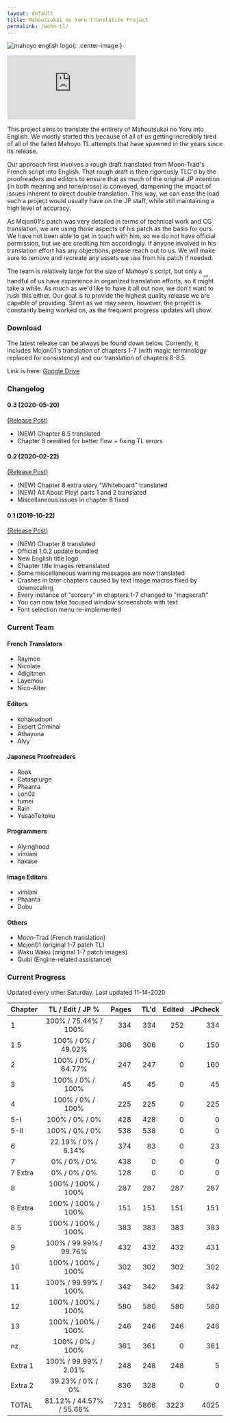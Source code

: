 ```yaml
---
layout: default
title: Mahoutsukai no Yoru Translation Project
permalink: /wohn-tl/
---
```


![mahoyo english logo](https://cdn.discordapp.com/attachments/491737125591580692/665809169793679380/mahoyo_english_logo.png){: .center-image }

<div class="youtube-video-embed-wrapper"><iframe class="youtube-video-embed-content" src="https://www.youtube.com/embed/Uf-9w9O5B7o" frameborder="0" allowfullscreen></iframe></div>

This project aims to translate the entirety of Mahoutsukai no Yoru into English. We mostly started this because of all of us getting incredibly tired of all of the failed Mahoyo TL attempts that have spawned in the years since its release.

Our approach first involves a rough draft translated from Moon-Trad's French script into English. That rough draft is then rigorously TLC'd by the proofreaders and editors to ensure that as much of the original JP intention (in both meaning and tone/prose) is conveyed, dampening the impact of issues inherent to direct double translation. This way, we can ease the load such a project would usually have on the JP staff, while still maintaining a high level of accuracy. 

As Mcjon01's patch was very detailed in terms of technical work and CG translation, we are using those aspects of his patch as the basis for ours. We have not been able to get in touch with him, so we do not have official permission, but we are crediting him accordingly. If anyone involved in his translation effort has any objections, please reach out to us. We will make sure to remove and recreate any assets we use from his patch if needed.

The team is relatively large for the size of Mahoyo's script, but only a handful of us have experience in organized translation efforts, so it <ruby>might<rp>(</rp><rt>will</rt><rp>)</rp></ruby> take a while. As much as we'd like to have it all out now, we don't want to rush this either. Our goal is to provide the highest quality release we are capable of providing. Silent as we may seem, however, the project is constantly being worked on, as the frequent progress updates will show.

### Download
The latest release can be always be found down below. Currently, it includes Mcjon01's translation of chapters 1-7 (with magic terminology replaced for consistency) and our translation of chapters 8-8.5.

Link is here: [Google Drive](https://drive.google.com/file/d/1MACYFN9tUWD6Pxpw4Zd2jt38rID3gJ3f/view)

### Changelog
#### 0.3 (2020-05-20)
[\(Release Post\)](https://forums.nrvnqsr.com/showthread.php/8586/page7?p=3064717#post3064717)
* (NEW) Chapter 8.5 translated
* Chapter 8 reedited for better flow + fixing TL errors

#### 0.2 (2020-02-22)
[\(Release Post\)](https://forums.nrvnqsr.com/showthread.php/8586/page5?p=3045386#post3045386)
* (NEW) Chapter 8 extra story "Whiteboard" translated
* (NEW) All About Ploy! parts 1 and 2 translated
* Miscellaneous issues in chapter 8 fixed

#### 0.1 (2019-10-22)
[\(Release Post\)](https://forums.nrvnqsr.com/showthread.php/8586/page2?p=3021055#post3021055)
* (NEW) Chapter 8 translated
* Official 1.0.2 update bundled
* New English title logo
* Chapter title images retranslated
* Some miscellaneous warning messages are now translated
* Crashes in later chapters caused by text image macros fixed by downscaling
* Every instance of "sorcery" in chapters 1-7 changed to "magecraft"
* You can now take focused window screenshots with text
* Font selection menu re-implemented

### Current Team

#### French Translators
* Raymoo
* Nicolate
* 4digitmen
* Layemou
* Nico-Alter

#### Editors
* kohakudoori
* Expert Criminal
* Athayuna
* Alvy  

#### Japanese Proofreaders
* Roak
* Catasplurge
* Phaanta
* Lon0z
* fumei
* Rain
* YusaoTeitoku  

#### Programmers
* Alyinghood
* vimiani
* hakase

#### Image Editors
* vimiani
* Phaanta
* Dobu

#### Others
* Moon-Trad (French translation)
* Mcjon01 (original 1-7 patch TL)
* Waku Waku (original 1-7 patch images)
* Quibi (Engine-related assistance)

### Current Progress
Updated every other Saturday. Last updated 11-14-2020

| Chapter  | TL / Edit / JP %         | Pages   | TL'd   | Edited | JPcheck |
| -------- |:------------------------:| -------:| ------:| ------:| -------:|
| 1        | 100% / 75.44% / 100%     | 334     | 334    | 252    | 334     |
| 1.5      | 100% / 0% / 49.02%       | 306     | 306    | 0      | 150     |
| 2        | 100% / 0% / 64.77%       | 247     | 247    | 0      | 160     |
| 3        | 100% / 0% / 100%         | 45      | 45     | 0      | 45      |
| 4        | 100% / 0% / 100%         | 225     | 225    | 0      | 225     |
| 5-I      | 100% / 0% / 0%           | 428     | 428    | 0      | 0       |
| 5-II     | 100% / 0% / 0%           | 538     | 538    | 0      | 0       |
| 6        | 22.19% / 0% / 6.14%      | 374     | 83     | 0      | 23      |
| 7        | 0% / 0% / 0%             | 438     | 0      | 0      | 0       |
| 7 Extra  | 0% / 0% / 0%             | 128     | 0      | 0      | 0       |
| 8        | 100% / 100% / 100%       | 287     | 287    | 287    | 287     |
| 8 Extra  | 100% / 100% / 100%       | 151     | 151    | 151    | 151     |
| 8.5      | 100% / 100% / 100%       | 383     | 383    | 383    | 383     |
| 9        | 100% / 99.99% / 99.76%   | 432     | 432    | 432    | 431     |
| 10       | 100% / 100% / 100%       | 302     | 302    | 302    | 302     |
| 11       | 100% / 99.99% / 100%     | 342     | 342    | 342    | 342     |
| 12       | 100% / 100% / 100%       | 580     | 580    | 580    | 580     |
| 13       | 100% / 100% / 100%       | 246     | 246    | 246    | 246     |
| nz       | 100% / 0% / 100%         | 361     | 361    | 0      | 361     |
| Extra 1  | 100% / 99.99% / 2.01%    | 248     | 248    | 248    | 5       |
| Extra 2  | 39.23% / 0% / 0%         | 836     | 328    | 0      | 0       | 
| TOTAL    | 81.12% / 44.57% / 55.66% | 7231    | 5866   | 3223   | 4025    |
